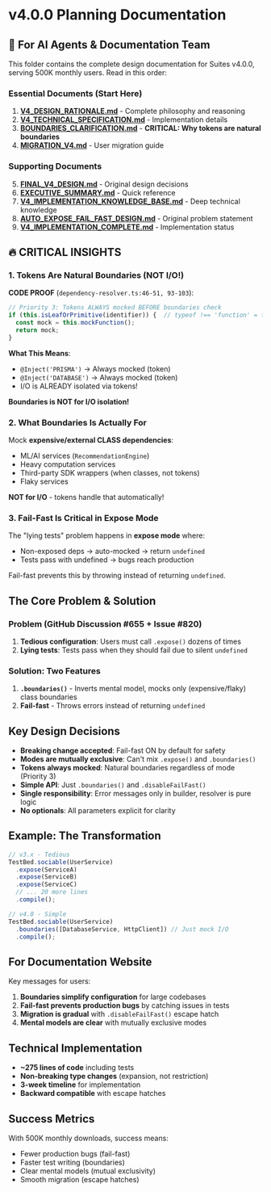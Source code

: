 # v4.0.0 Planning Documentation

## 🎯 For AI Agents & Documentation Team

This folder contains the complete design documentation for Suites v4.0.0, serving 500K monthly users. Read in this order:

### Essential Documents (Start Here)

1. **[V4_DESIGN_RATIONALE.md](V4_DESIGN_RATIONALE.md)** - Complete philosophy and reasoning
2. **[V4_TECHNICAL_SPECIFICATION.md](V4_TECHNICAL_SPECIFICATION.md)** - Implementation details
3. **[BOUNDARIES_CLARIFICATION.md](BOUNDARIES_CLARIFICATION.md)** - **CRITICAL: Why tokens are natural boundaries**
4. **[MIGRATION_V4.md](MIGRATION_V4.md)** - User migration guide

### Supporting Documents

5. **[FINAL_V4_DESIGN.md](FINAL_V4_DESIGN.md)** - Original design decisions
6. **[EXECUTIVE_SUMMARY.md](EXECUTIVE_SUMMARY.md)** - Quick reference
7. **[V4_IMPLEMENTATION_KNOWLEDGE_BASE.md](V4_IMPLEMENTATION_KNOWLEDGE_BASE.md)** - Deep technical knowledge
8. **[AUTO_EXPOSE_FAIL_FAST_DESIGN.md](AUTO_EXPOSE_FAIL_FAST_DESIGN.md)** - Original problem statement
9. **[V4_IMPLEMENTATION_COMPLETE.md](V4_IMPLEMENTATION_COMPLETE.md)** - Implementation status

## 🔥 CRITICAL INSIGHTS

### 1. Tokens Are Natural Boundaries (NOT I/O!)

**CODE PROOF** (`dependency-resolver.ts:46-51, 93-103`):
```typescript
// Priority 3: Tokens ALWAYS mocked BEFORE boundaries check
if (this.isLeafOrPrimitive(identifier)) {  // typeof !== 'function' = token
  const mock = this.mockFunction();
  return mock;
}
```

**What This Means**:
- `@Inject('PRISMA')` → Always mocked (token)
- `@Inject('DATABASE')` → Always mocked (token)
- I/O is ALREADY isolated via tokens!

**Boundaries is NOT for I/O isolation!**

### 2. What Boundaries Is Actually For

Mock **expensive/external CLASS dependencies**:
- ML/AI services (`RecommendationEngine`)
- Heavy computation services
- Third-party SDK wrappers (when classes, not tokens)
- Flaky services

**NOT for I/O** - tokens handle that automatically!

### 3. Fail-Fast Is Critical in Expose Mode

The "lying tests" problem happens in **expose mode** where:
- Non-exposed deps → auto-mocked → return `undefined`
- Tests pass with undefined → bugs reach production

Fail-fast prevents this by throwing instead of returning `undefined`.

## The Core Problem & Solution

### Problem (GitHub Discussion #655 + Issue #820)
1. **Tedious configuration**: Users must call `.expose()` dozens of times
2. **Lying tests**: Tests pass when they should fail due to silent `undefined`

### Solution: Two Features
1. **`.boundaries()`** - Inverts mental model, mocks only (expensive/flaky) class boundaries
2. **Fail-fast** - Throws errors instead of returning `undefined`

## Key Design Decisions

- **Breaking change accepted**: Fail-fast ON by default for safety
- **Modes are mutually exclusive**: Can't mix `.expose()` and `.boundaries()`
- **Tokens always mocked**: Natural boundaries regardless of mode (Priority 3)
- **Simple API**: Just `.boundaries()` and `.disableFailFast()`
- **Single responsibility**: Error messages only in builder, resolver is pure logic
- **No optionals**: All parameters explicit for clarity

## Example: The Transformation

```typescript
// v3.x - Tedious
TestBed.sociable(UserService)
  .expose(ServiceA)
  .expose(ServiceB)
  .expose(ServiceC)
  // ... 20 more lines
  .compile();

// v4.0 - Simple
TestBed.sociable(UserService)
  .boundaries([DatabaseService, HttpClient]) // Just mock I/O
  .compile();
```

## For Documentation Website

Key messages for users:
1. **Boundaries simplify configuration** for large codebases
2. **Fail-fast prevents production bugs** by catching issues in tests
3. **Migration is gradual** with `.disableFailFast()` escape hatch
4. **Mental models are clear** with mutually exclusive modes

## Technical Implementation

- **~275 lines of code** including tests
- **Non-breaking type changes** (expansion, not restriction)
- **3-week timeline** for implementation
- **Backward compatible** with escape hatches

## Success Metrics

With 500K monthly downloads, success means:
- Fewer production bugs (fail-fast)
- Faster test writing (boundaries)
- Clear mental models (mutual exclusivity)
- Smooth migration (escape hatches)
